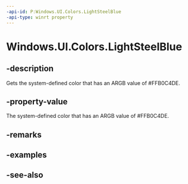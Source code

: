 ```yaml
---
-api-id: P:Windows.UI.Colors.LightSteelBlue
-api-type: winrt property
---
```


<!-- Property syntax
public Windows.UI.Color LightSteelBlue { get; }
-->

# Windows.UI.Colors.LightSteelBlue

## -description

Gets the system-defined color that has an ARGB value of #FFB0C4DE.



## -property-value

The system-defined color that has an ARGB value of #FFB0C4DE.

## -remarks

## -examples

## -see-also
